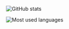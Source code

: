 ![GitHub stats](https://github-readme-stats-jet-seven-40.vercel.app/api?username=abuwho&count_private=true&layout=compact&theme=github_dark)

![Most used languages](https://github-readme-stats-jet-seven-40.vercel.app/api/top-langs/?username=abuwho&count_private=true&layout=compact&theme=github_dark)
